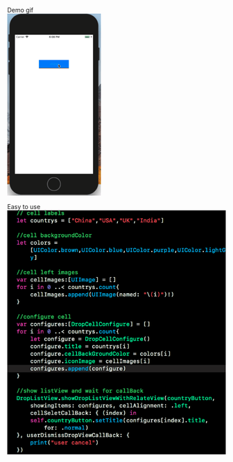 Demo gif</br>
![image](https://github.com/fcdv1/DropListView/blob/master/DropListView/DropListView/useDemo.gif)

Easy to use</br>
![image](https://github.com/fcdv1/DropListView/blob/master/DropListView/DropListView/howToUse.png)

